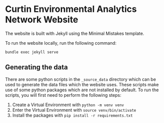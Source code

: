 # Curtin Environmental Analytics Network Website

The website is built with Jekyll using the Minimal Mistakes template.

To run the website locally, run the following command:

`bundle exec jekyll serve`

## Generating the data

There are some python scripts in the `_source_data` directory which can be used to generate the data files which the website uses. These scripts make use of some python packages which are not installed by default. To run the scripts, you will first need to perform the following steps:

1. Create a Virtual Environment with `python -m venv venv`
2. Enter the Virtual Environment with `source venv/bin/activate`
3. Install the packages with `pip install -r requirements.txt`
